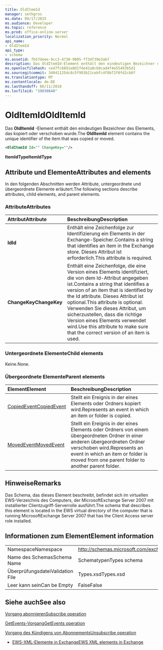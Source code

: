 ```yaml
---
title: OldItemId
manager: sethgros
ms.date: 09/17/2015
ms.audience: Developer
ms.topic: reference
ms.prod: office-online-server
localization_priority: Normal
api_name:
- OldItemId
api_type:
- schema
ms.assetid: fb57deee-9cc3-4730-9805-ff34f39e3ab7
description: Das OldItemId-Element enthält den eindeutigen Bezeichner des Elements, das kopiert oder verschoben wurde.
ms.openlocfilehash: ced7fc6891e0d1fde42a8cb9cad4f4e55493b5d1
ms.sourcegitcommit: 34041125dc8c5f993b21cebfc4f8b72f0fd2cb6f
ms.translationtype: MT
ms.contentlocale: de-DE
ms.lasthandoff: 06/11/2018
ms.locfileid: "19830648"
---
```

# <a name="olditemid"></a><span data-ttu-id="4bff6-103">OldItemId</span><span class="sxs-lookup"><span data-stu-id="4bff6-103">OldItemId</span></span>

<span data-ttu-id="4bff6-104">Das **OldItemId** -Element enthält den eindeutigen Bezeichner des Elements, das kopiert oder verschoben wurde.</span><span class="sxs-lookup"><span data-stu-id="4bff6-104">The **OldItemId** element contains the unique identifier of the item that was copied or moved.</span></span> 
  
```xml
<OldItemId Id="" ChangeKey=""/>
```

 <span data-ttu-id="4bff6-105">**ItemIdType**</span><span class="sxs-lookup"><span data-stu-id="4bff6-105">**ItemIdType**</span></span>
## <a name="attributes-and-elements"></a><span data-ttu-id="4bff6-106">Attribute und Elemente</span><span class="sxs-lookup"><span data-stu-id="4bff6-106">Attributes and elements</span></span>

<span data-ttu-id="4bff6-107">In den folgenden Abschnitten werden Attribute, untergeordnete und übergeordnete Elemente erläutert.</span><span class="sxs-lookup"><span data-stu-id="4bff6-107">The following sections describe attributes, child elements, and parent elements.</span></span>
  
### <a name="attributes"></a><span data-ttu-id="4bff6-108">Attribute</span><span class="sxs-lookup"><span data-stu-id="4bff6-108">Attributes</span></span>

|<span data-ttu-id="4bff6-109">**Attribut**</span><span class="sxs-lookup"><span data-stu-id="4bff6-109">**Attribute**</span></span>|<span data-ttu-id="4bff6-110">**Beschreibung**</span><span class="sxs-lookup"><span data-stu-id="4bff6-110">**Description**</span></span>|
|:-----|:-----|
|<span data-ttu-id="4bff6-111">**Id**</span><span class="sxs-lookup"><span data-stu-id="4bff6-111">**Id**</span></span> <br/> |<span data-ttu-id="4bff6-112">Enthält eine Zeichenfolge zur Identifizierung ein Elements in der Exchange-Speicher.</span><span class="sxs-lookup"><span data-stu-id="4bff6-112">Contains a string that identifies an item in the Exchange store.</span></span> <span data-ttu-id="4bff6-113">Dieses Attribut ist erforderlich.</span><span class="sxs-lookup"><span data-stu-id="4bff6-113">This attribute is required.</span></span>  <br/> |
|<span data-ttu-id="4bff6-114">**ChangeKey**</span><span class="sxs-lookup"><span data-stu-id="4bff6-114">**ChangeKey**</span></span> <br/> |<span data-ttu-id="4bff6-115">Enthält eine Zeichenfolge, die eine Version eines Elements identifiziert, die von dem Id-Attribut angegeben ist.</span><span class="sxs-lookup"><span data-stu-id="4bff6-115">Contains a string that identifies a version of an item that is identified by the Id attribute.</span></span> <span data-ttu-id="4bff6-116">Dieses Attribut ist optional.</span><span class="sxs-lookup"><span data-stu-id="4bff6-116">This attribute is optional.</span></span> <span data-ttu-id="4bff6-117">Verwenden Sie dieses Attribut, um sicherzustellen, dass die richtige Version eines Elements verwendet wird.</span><span class="sxs-lookup"><span data-stu-id="4bff6-117">Use this attribute to make sure that the correct version of an item is used.</span></span>  <br/> |
   
### <a name="child-elements"></a><span data-ttu-id="4bff6-118">Untergeordnete Elemente</span><span class="sxs-lookup"><span data-stu-id="4bff6-118">Child elements</span></span>

<span data-ttu-id="4bff6-119">Keine.</span><span class="sxs-lookup"><span data-stu-id="4bff6-119">None.</span></span>
  
### <a name="parent-elements"></a><span data-ttu-id="4bff6-120">Übergeordnete Elemente</span><span class="sxs-lookup"><span data-stu-id="4bff6-120">Parent elements</span></span>

|<span data-ttu-id="4bff6-121">**Element**</span><span class="sxs-lookup"><span data-stu-id="4bff6-121">**Element**</span></span>|<span data-ttu-id="4bff6-122">**Beschreibung**</span><span class="sxs-lookup"><span data-stu-id="4bff6-122">**Description**</span></span>|
|:-----|:-----|
|[<span data-ttu-id="4bff6-123">CopiedEvent</span><span class="sxs-lookup"><span data-stu-id="4bff6-123">CopiedEvent</span></span>](copiedevent.md) <br/> |<span data-ttu-id="4bff6-124">Stellt ein Ereignis in der eines Elements oder Ordners kopiert wird.</span><span class="sxs-lookup"><span data-stu-id="4bff6-124">Represents an event in which an item or folder is copied.</span></span>  <br/> |
|[<span data-ttu-id="4bff6-125">MovedEvent</span><span class="sxs-lookup"><span data-stu-id="4bff6-125">MovedEvent</span></span>](movedevent.md) <br/> |<span data-ttu-id="4bff6-126">Stellt ein Ereignis in der eines Elements oder Ordners von einem übergeordneten Ordner in einer anderen übergeordneten Ordner verschoben wird.</span><span class="sxs-lookup"><span data-stu-id="4bff6-126">Represents an event in which an item or folder is moved from one parent folder to another parent folder.</span></span>  <br/> |
   
## <a name="remarks"></a><span data-ttu-id="4bff6-127">Hinweise</span><span class="sxs-lookup"><span data-stu-id="4bff6-127">Remarks</span></span>

<span data-ttu-id="4bff6-128">Das Schema, das dieses Element beschreibt, befindet sich im virtuellen EWS-Verzeichnis des Computers, der MicrosoftExchange Server 2007 mit installierter Clientzugriff-Serverrolle ausführt.</span><span class="sxs-lookup"><span data-stu-id="4bff6-128">The schema that describes this element is located in the EWS virtual directory of the computer that is running MicrosoftExchange Server 2007 that has the Client Access server role installed.</span></span>
  
## <a name="element-information"></a><span data-ttu-id="4bff6-129">Informationen zum Element</span><span class="sxs-lookup"><span data-stu-id="4bff6-129">Element information</span></span>

|||
|:-----|:-----|
|<span data-ttu-id="4bff6-130">Namespace</span><span class="sxs-lookup"><span data-stu-id="4bff6-130">Namespace</span></span>  <br/> |http://schemas.microsoft.com/exchange/services/2006/types  <br/> |
|<span data-ttu-id="4bff6-131">Name des Schemas</span><span class="sxs-lookup"><span data-stu-id="4bff6-131">Schema Name</span></span>  <br/> |<span data-ttu-id="4bff6-132">Schematypen</span><span class="sxs-lookup"><span data-stu-id="4bff6-132">Types schema</span></span>  <br/> |
|<span data-ttu-id="4bff6-133">Überprüfungsdatei</span><span class="sxs-lookup"><span data-stu-id="4bff6-133">Validation File</span></span>  <br/> |<span data-ttu-id="4bff6-134">Types.xsd</span><span class="sxs-lookup"><span data-stu-id="4bff6-134">Types.xsd</span></span>  <br/> |
|<span data-ttu-id="4bff6-135">Leer kann sein</span><span class="sxs-lookup"><span data-stu-id="4bff6-135">Can be Empty</span></span>  <br/> |<span data-ttu-id="4bff6-136">False</span><span class="sxs-lookup"><span data-stu-id="4bff6-136">False</span></span>  <br/> |
   
## <a name="see-also"></a><span data-ttu-id="4bff6-137">Siehe auch</span><span class="sxs-lookup"><span data-stu-id="4bff6-137">See also</span></span>



[<span data-ttu-id="4bff6-138">Vorgang abonnieren</span><span class="sxs-lookup"><span data-stu-id="4bff6-138">Subscribe operation</span></span>](subscribe-operation.md)
  
[<span data-ttu-id="4bff6-139">GetEvents-Vorgang</span><span class="sxs-lookup"><span data-stu-id="4bff6-139">GetEvents operation</span></span>](getevents-operation.md)
  
[<span data-ttu-id="4bff6-140">Vorgang des Kündigens von Abonnements</span><span class="sxs-lookup"><span data-stu-id="4bff6-140">Unsubscribe operation</span></span>](unsubscribe-operation.md)


- [<span data-ttu-id="4bff6-141">EWS-XML-Elemente in Exchange</span><span class="sxs-lookup"><span data-stu-id="4bff6-141">EWS XML elements in Exchange</span></span>](ews-xml-elements-in-exchange.md)

